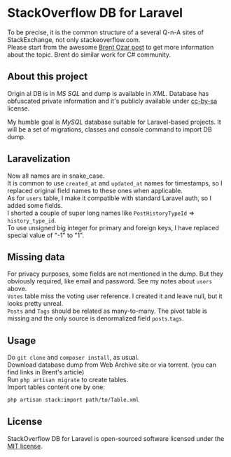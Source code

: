 # StackOverflow DB for Laravel

To be precise, it is the common structure of a several Q-n-A sites of StackExchange, not only stackeoverflow.com.  
Please start from the awesome [Brent Ozar post](https://www.brentozar.com/archive/2015/10/how-to-download-the-stack-overflow-database-via-bittorrent/) to get more information about the topic.
Brent do similar work for C# community.

## About this project

Origin al DB is in *MS SQL* and dump is available in *XML*. 
Database has obfuscated private information and it's publicly available under [cc-by-sa](https://creativecommons.org/licenses/by-sa/4.0/) license.

My humble goal is *MySQL* database suitable for Laravel-based projects. 
It will be a set of migrations, classes and console command to import DB dump.

## Laravelization

Now all names are in snake_case.  
It is common to use `created_at` and `updated_at` names for timestamps, so I replaced original field names to these ones when applicable.  
As for `users` table, I make it compatible with standard Laravel auth, so I added some fields.  
I shorted a couple of super long names like `PostHistoryTypeId` => `history_type_id`.  
To use unsigned big integer for primary and foreign keys, I have replaced special value of "-1" to "1".       

## Missing data

For privacy purposes, some fields are not mentioned in the dump. But they obviously required, like email and password. See my notes about `users` above.   
`Votes` table miss the voting user reference. I created it and leave null, but it looks pretty unreal.  
`Posts` and `Tags` should be related as many-to-many. The pivot table is missing and the only source is denormalized field `posts`.`tags`.   
  
## Usage

Do `git clone` and `composer install`, as usual.  
Download database dump from Web Archive site or via torrent. (you can find links in  Brent's article)  
Run `php artisan migrate` to create tables.  
Import tables content one by one:

```bash
php artisan stack:import path/to/Table.xml
```


## License

StackOverflow DB for Laravel is open-sourced software licensed under the [MIT license](LICENSE.md).
